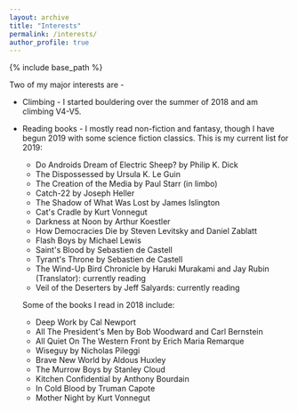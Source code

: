 ```yaml
---
layout: archive
title: "Interests"
permalink: /interests/
author_profile: true
---
```


{% include base_path %}

Two of my major interests are - 
* Climbing - I started bouldering over the summer of 2018 and am climbing V4-V5.
* Reading books - I mostly read non-fiction and fantasy, though I have begun 2019 with some science fiction classics. This is my current list for 2019: 
	- Do Androids Dream of Electric Sheep? by Philip K. Dick
	- The Dispossessed by Ursula K. Le Guin 
	- The Creation of the Media by Paul Starr (in limbo)
    - Catch-22 by Joseph Heller
    - The Shadow of What Was Lost by James Islington
    - Cat's Cradle by Kurt Vonnegut
    - Darkness at Noon by Arthur Koestler
    - How Democracies Die by Steven Levitsky and Daniel Zablatt
    - Flash Boys by Michael Lewis
    - Saint's Blood by Sebastien de Castell
    - Tyrant's Throne by Sebastien de Castell
    - The Wind-Up Bird Chronicle by Haruki Murakami and Jay Rubin (Translator): currently reading
    - Veil of the Deserters by Jeff Salyards: currently reading

  Some of the books I read in 2018 include: 
    - Deep Work by Cal Newport
    - All The President's Men by Bob Woodward and Carl Bernstein
    - All Quiet On The Western Front by Erich Maria Remarque
    - Wiseguy by Nicholas Pileggi
    - Brave New World by Aldous Huxley
    - The Murrow Boys by Stanley Cloud
    - Kitchen Confidential by Anthony Bourdain
    - In Cold Blood by Truman Capote
    - Mother Night by Kurt Vonnegut
